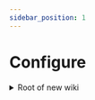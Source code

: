 ```yaml
---
sidebar_position: 1
---
```


# Configure

<details>
<summary>Root of new wiki</summary>

# *Hello Markdown*

</details>
